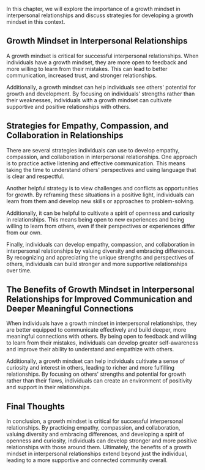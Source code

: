 
In this chapter, we will explore the importance of a growth mindset in interpersonal relationships and discuss strategies for developing a growth mindset in this context.

Growth Mindset in Interpersonal Relationships
---------------------------------------------

A growth mindset is critical for successful interpersonal relationships. When individuals have a growth mindset, they are more open to feedback and more willing to learn from their mistakes. This can lead to better communication, increased trust, and stronger relationships.

Additionally, a growth mindset can help individuals see others' potential for growth and development. By focusing on individuals' strengths rather than their weaknesses, individuals with a growth mindset can cultivate supportive and positive relationships with others.

Strategies for Empathy, Compassion, and Collaboration in Relationships
----------------------------------------------------------------------

There are several strategies individuals can use to develop empathy, compassion, and collaboration in interpersonal relationships. One approach is to practice active listening and effective communication. This means taking the time to understand others' perspectives and using language that is clear and respectful.

Another helpful strategy is to view challenges and conflicts as opportunities for growth. By reframing these situations in a positive light, individuals can learn from them and develop new skills or approaches to problem-solving.

Additionally, it can be helpful to cultivate a spirit of openness and curiosity in relationships. This means being open to new experiences and being willing to learn from others, even if their perspectives or experiences differ from our own.

Finally, individuals can develop empathy, compassion, and collaboration in interpersonal relationships by valuing diversity and embracing differences. By recognizing and appreciating the unique strengths and perspectives of others, individuals can build stronger and more supportive relationships over time.

The Benefits of Growth Mindset in Interpersonal Relationships for Improved Communication and Deeper Meaningful Connections
--------------------------------------------------------------------------------------------------------------------------

When individuals have a growth mindset in interpersonal relationships, they are better equipped to communicate effectively and build deeper, more meaningful connections with others. By being open to feedback and willing to learn from their mistakes, individuals can develop greater self-awareness and improve their ability to understand and empathize with others.

Additionally, a growth mindset can help individuals cultivate a sense of curiosity and interest in others, leading to richer and more fulfilling relationships. By focusing on others' strengths and potential for growth rather than their flaws, individuals can create an environment of positivity and support in their relationships.

Final Thoughts
--------------

In conclusion, a growth mindset is critical for successful interpersonal relationships. By practicing empathy, compassion, and collaboration, valuing diversity and embracing differences, and developing a spirit of openness and curiosity, individuals can develop stronger and more positive relationships with those around them. Ultimately, the benefits of a growth mindset in interpersonal relationships extend beyond just the individual, leading to a more supportive and connected community overall.
